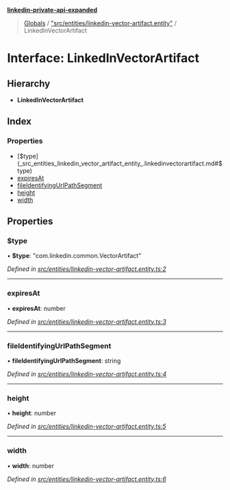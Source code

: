 **[linkedin-private-api-expanded](../README.md)**

> [Globals](../globals.md) / ["src/entities/linkedin-vector-artifact.entity"](../modules/_src_entities_linkedin_vector_artifact_entity_.md) / LinkedInVectorArtifact

# Interface: LinkedInVectorArtifact

## Hierarchy

* **LinkedInVectorArtifact**

## Index

### Properties

* [$type](_src_entities_linkedin_vector_artifact_entity_.linkedinvectorartifact.md#$type)
* [expiresAt](_src_entities_linkedin_vector_artifact_entity_.linkedinvectorartifact.md#expiresat)
* [fileIdentifyingUrlPathSegment](_src_entities_linkedin_vector_artifact_entity_.linkedinvectorartifact.md#fileidentifyingurlpathsegment)
* [height](_src_entities_linkedin_vector_artifact_entity_.linkedinvectorartifact.md#height)
* [width](_src_entities_linkedin_vector_artifact_entity_.linkedinvectorartifact.md#width)

## Properties

### $type

•  **$type**: \"com.linkedin.common.VectorArtifact\"

*Defined in [src/entities/linkedin-vector-artifact.entity.ts:2](https://github.com/khanhtranngoccva/linkedin-private-api/blob/a197b9e/src/entities/linkedin-vector-artifact.entity.ts#L2)*

___

### expiresAt

•  **expiresAt**: number

*Defined in [src/entities/linkedin-vector-artifact.entity.ts:3](https://github.com/khanhtranngoccva/linkedin-private-api/blob/a197b9e/src/entities/linkedin-vector-artifact.entity.ts#L3)*

___

### fileIdentifyingUrlPathSegment

•  **fileIdentifyingUrlPathSegment**: string

*Defined in [src/entities/linkedin-vector-artifact.entity.ts:4](https://github.com/khanhtranngoccva/linkedin-private-api/blob/a197b9e/src/entities/linkedin-vector-artifact.entity.ts#L4)*

___

### height

•  **height**: number

*Defined in [src/entities/linkedin-vector-artifact.entity.ts:5](https://github.com/khanhtranngoccva/linkedin-private-api/blob/a197b9e/src/entities/linkedin-vector-artifact.entity.ts#L5)*

___

### width

•  **width**: number

*Defined in [src/entities/linkedin-vector-artifact.entity.ts:6](https://github.com/khanhtranngoccva/linkedin-private-api/blob/a197b9e/src/entities/linkedin-vector-artifact.entity.ts#L6)*
